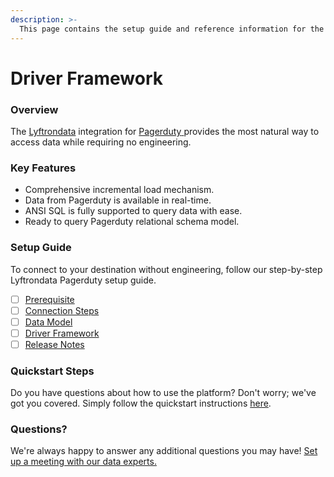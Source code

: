 ```yaml
---
description: >-
  This page contains the setup guide and reference information for the Pagerduty source connector.
---
```


# Driver Framework

### Overview

The [Lyftrondata](https://www.lyftrondata.com/) integration for [Pagerduty](https://www.lyftrondata.com/integration/pagerduty/)[ ](https://www.lyftrondata.com/integration/pagerduty/)provides the most natural way to access data while requiring no engineering.

### Key Features

* Comprehensive incremental load mechanism.
* Data from Pagerduty is available in real-time.&#x20;
* ANSI SQL is fully supported to query data with ease.
* Ready to query Pagerduty relational schema model.

### Setup Guide

To connect to your destination without engineering, follow our step-by-step Lyftrondata Pagerduty setup guide.

* [ ] [Prerequisite](../../technology-analytics/pagerduty/prerequisite.md)
* [ ] [Connection Steps](../../technology-analytics/pagerduty/connection-steps.md)
* [ ] [Data Model](../../technology-analytics/pagerduty/data-model/)
* [ ] [Driver Framework](../../technology-analytics/pagerduty/driver-framework/)
* [ ] [Release Notes](../../technology-analytics/pagerduty/release-notes.md)

### Quickstart Steps

Do you have questions about how to use the platform? Don't worry; we've got you covered. Simply follow the quickstart instructions [here](../../../quickstart-steps.md).

### Questions? <a href="#questions" id="questions"></a>

We're always happy to answer any additional questions you may have! [Set up a meeting with our data experts.](https://www.lyftrondata.com/book-a-meeting/)



